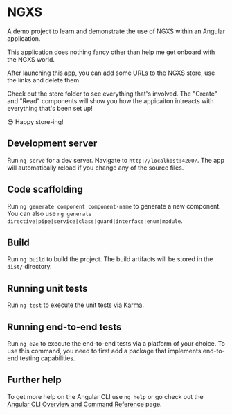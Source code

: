 # NGXS

A demo project to learn and demonstrate the use of NGXS within an Angular application.

This application does nothing fancy other than help me get onboard with the NGXS world.

After launching this app, you can add some URLs to the NGXS store, use the links and delete them.

Check out the store folder to see everything that's involved. The "Create" and "Read" components will show you how the appicaiton intreacts with everything that's been set up!

😎 Happy store-ing!


## Development server

Run `ng serve` for a dev server. Navigate to `http://localhost:4200/`. The app will automatically reload if you change any of the source files.

## Code scaffolding

Run `ng generate component component-name` to generate a new component. You can also use `ng generate directive|pipe|service|class|guard|interface|enum|module`.

## Build

Run `ng build` to build the project. The build artifacts will be stored in the `dist/` directory.

## Running unit tests

Run `ng test` to execute the unit tests via [Karma](https://karma-runner.github.io).

## Running end-to-end tests

Run `ng e2e` to execute the end-to-end tests via a platform of your choice. To use this command, you need to first add a package that implements end-to-end testing capabilities.

## Further help

To get more help on the Angular CLI use `ng help` or go check out the [Angular CLI Overview and Command Reference](https://angular.io/cli) page.
